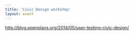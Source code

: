 ```yaml
---
title: 'Civic Design workshop'
layout: event
---
```


http://blog.openplans.org/2014/05/user-testing-civic-design/